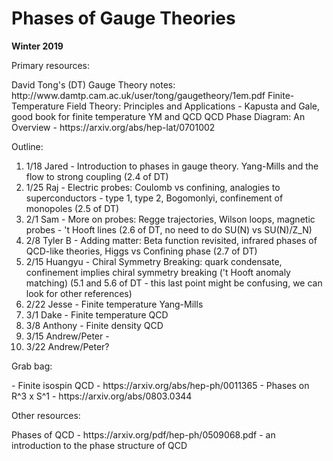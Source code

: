 <div id="globalWrapper">
		<div id="column-content">
	<div id="content">
		<a name="top" id="top"></a>
				<h1 class="firstHeading">Phases of Gauge Theories</h1>
		<div id="bodyContent">
			<div id="contentSub"></div>
			<p><b>Winter 2019</b></p>

<dl><dt>Primary resources:</dt></dl> 
David Tong's (DT) Gauge Theory notes: http://www.damtp.cam.ac.uk/user/tong/gaugetheory/1em.pdf
Finite-Temperature Field Theory: Principles and Applications - Kapusta and Gale, good book for finite temperature YM and QCD
QCD Phase Diagram: An Overview - https://arxiv.org/abs/hep-lat/0701002

<dl><dt>Outline:</dt></dl> 

1. 1/18 Jared - Introduction to phases in gauge theory. Yang-Mills and the flow to strong coupling (2.4 of DT)
2. 1/25 Raj - Electric probes: Coulomb vs confining, analogies to superconductors - type 1, type 2, Bogomonlyi, confinement of monopoles (2.5 of DT)
3. 2/1 Sam - More on probes: Regge trajectories, Wilson loops, magnetic probes - 't Hooft lines (2.6 of DT, no need to do SU(N) vs SU(N)/Z_N)
4. 2/8 Tyler B - Adding matter: Beta function revisited, infrared phases of QCD-like theories, Higgs vs Confining phase (2.7 of DT)
5. 2/15 Huangyu - Chiral Symmetry Breaking: quark condensate, confinement implies chiral symmetry breaking ('t Hooft anomaly matching) (5.1 and 5.6 of DT - this last point might be confusing, we can look for other references)
6. 2/22 Jesse - Finite temperature Yang-Mills
7. 3/1 Dake - Finite temperature QCD
8. 3/8 Anthony - Finite density QCD
9. 3/15 Andrew/Peter - 
10. 3/22 Andrew/Peter?

<dl><dt>Grab bag:</dt></dl> 
- Finite isospin QCD - https://arxiv.org/abs/hep-ph/0011365
- Phases on R^3 x S^1 - https://arxiv.org/abs/0803.0344

<dl><dt>Other resources:</dt></dl> 
Phases of QCD - https://arxiv.org/pdf/hep-ph/0509068.pdf -  an introduction to the phase structure of QCD
